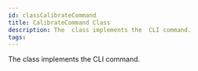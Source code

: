 ```yaml
---
id: classCalibrateCommand
title: CalibrateCommand Class
description: The  class implements the  CLI command.
tags:
---
```

The  <docRefTextType>  class implements the  <docMarkupType>  CLI command.
